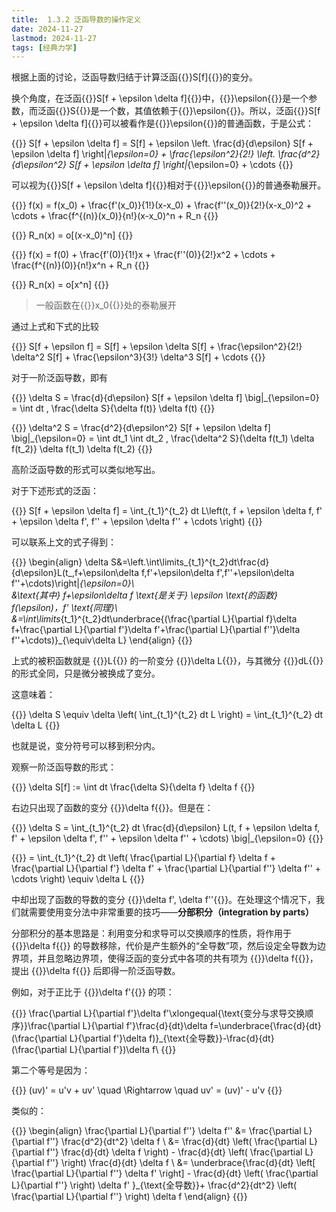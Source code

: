 ```yaml
---
title:  1.3.2 泛函导数的操作定义
date: 2024-11-27
lastmod: 2024-11-27
tags: [经典力学]
---
```


根据上面的讨论，泛函导数归结于计算泛函{{<latex display="false">}}S[f]{{</latex>}}的变分。

换个角度，在泛函{{<latex display="false">}}S[f + \epsilon \delta f]{{</latex>}}中，{{<latex display="false">}}\epsilon{{</latex>}}是一个参数，而泛函{{<latex display="false">}}S{{</latex>}}是一个数，其值依赖于{{<latex display="false">}}\epsilon{{</latex>}}。所以，泛函{{<latex display="false">}}S[f + \epsilon \delta f]{{</latex>}}可以被看作是{{<latex display="false">}}\epsilon{{</latex>}}的普通函数，于是公式：

{{<latex display="true">}}
S[f + \epsilon \delta f] = S[f] + \epsilon \left. \frac{d}{d\epsilon} S[f + \epsilon \delta f] \right|_{\epsilon=0} + \frac{\epsilon^2}{2!} \left. \frac{d^2}{d\epsilon^2} S[f + \epsilon \delta f] \right|_{\epsilon=0} + \cdots
{{</latex>}}

可以视为{{<latex display="false">}}S[f + \epsilon \delta f]{{</latex>}}相对于{{<latex display="false">}}\epsilon{{</latex>}}的普通泰勒展开。

{{<latex display="true">}}
f(x) = f(x_0) + \frac{f'(x_0)}{1!}(x-x_0) + \frac{f''(x_0)}{2!}(x-x_0)^2 + \cdots + \frac{f^{(n)}(x_0)}{n!}(x-x_0)^n + R_n
{{</latex>}}

{{<latex display="true">}}
R_n(x) = o[(x-x_0)^n]
{{</latex>}}

{{<latex display="true">}}
f(x) = f(0) + \frac{f'(0)}{1!}x + \frac{f''(0)}{2!}x^2 + \cdots + \frac{f^{(n)}(0)}{n!}x^n + R_n
{{</latex>}}

{{<latex display="true">}}
R_n(x) = o[x^n]
{{</latex>}}

> 一般函数在{{<latex display="false">}}x_0{{</latex>}}处的泰勒展开

通过上式和下式的比较

{{<latex display="true">}}
S[f + \epsilon f] = S[f] + \epsilon \delta S[f] + \frac{\epsilon^2}{2!} \delta^2 S[f] + \frac{\epsilon^3}{3!} \delta^3 S[f] + \cdots
{{</latex>}}

对于一阶泛函导数，即有

{{<latex display="true">}}
\delta S = \frac{d}{d\epsilon} S[f + \epsilon \delta f] \big|_{\epsilon=0} = \int dt \, \frac{\delta S}{\delta f(t)} \delta f(t)
{{</latex>}}

{{<latex display="true">}}
\delta^2 S = \frac{d^2}{d\epsilon^2} S[f + \epsilon \delta f] \big|_{\epsilon=0} = \int dt_1 \int dt_2 \, \frac{\delta^2 S}{\delta f(t_1) \delta f(t_2)} \delta f(t_1) \delta f(t_2)
{{</latex>}}

高阶泛函导数的形式可以类似地写出。

对于下述形式的泛函：

{{<latex display="true">}}
S[f + \epsilon \delta f] = \int_{t_1}^{t_2} dt L\left(t, f + \epsilon \delta f, f' + \epsilon \delta f', f'' + \epsilon \delta f'' + \cdots \right)
{{</latex>}}


可以联系上文的式子得到：

{{<latex display="true">}}
\begin{align} 
\delta S&=\left.\int\limits_{t_1}^{t_2}dt\frac{d}{d\epsilon}L(t_,f+\epsilon\delta f,f'+\epsilon\delta f',f''+\epsilon\delta f''+\cdots)\right|_{\epsilon=0}\\  
&\text{其中} f+\epsilon\delta f \text{是关于} \epsilon \text{的函数} f(\epsilon)，f' \text{同理}\\ 
&=\int\limits_{t_1}^{t_2}dt\underbrace{(\frac{\partial L}{\partial f}\delta f+\frac{\partial L}{\partial f'}\delta f'+\frac{\partial L}{\partial f''}\delta f''+\cdots)}_{\equiv\delta L} 
\end{align}
{{</latex>}}

上式的被积函数就是 {{<latex display="false">}}L{{</latex>}} 的一阶变分 {{<latex display="false">}}\delta L{{</latex>}}，与其微分 {{<latex display="false">}}dL{{</latex>}} 的形式全同，只是微分被换成了变分。

这意味着：

{{<latex display="true">}}
\delta S \equiv \delta \left( \int_{t_1}^{t_2} dt L \right) = \int_{t_1}^{t_2} dt \delta L
{{</latex>}}

也就是说，变分符号可以移到积分内。

观察一阶泛函导数的形式：

{{<latex display="true">}}
\delta S[f] := \int dt \frac{\delta S}{\delta f} \delta f
{{</latex>}}

右边只出现了函数的变分 {{<latex display="false">}}\delta f{{</latex>}}。但是在：

{{<latex display="true">}}
\delta S = \int_{t_1}^{t_2} dt \frac{d}{d\epsilon} L(t, f + \epsilon \delta f, f' + \epsilon \delta f', f'' + \epsilon \delta f'' + \cdots) \big|_{\epsilon=0}
{{</latex>}}

{{<latex display="true">}}
= \int_{t_1}^{t_2} dt \left( \frac{\partial L}{\partial f} \delta f + \frac{\partial L}{\partial f'} \delta f' + \frac{\partial L}{\partial f''} \delta f'' + \cdots \right) \equiv \delta L
{{</latex>}}

中却出现了函数的导数的变分 {{<latex display="false">}}\delta f', \delta f''{{</latex>}}。在处理这个情况下，我们就需要使用变分法中非常重要的技巧——**分部积分（integration by parts）**

分部积分的基本思路是：利用变分和求导可以交换顺序的性质，将作用于 {{<latex display="false">}}\delta f{{</latex>}} 的导数移除，代价是产生额外的“全导数”项，然后设定全导数为边界项，并且忽略边界项，使得泛函的变分式中各项的共有项为 {{<latex display="false">}}\delta f{{</latex>}}，提出 {{<latex display="false">}}\delta f{{</latex>}} 后即得一阶泛函导数。

例如，对于正比于 {{<latex display="false">}}\delta f'{{</latex>}} 的项：

{{<latex display="true">}}
\frac{\partial L}{\partial f'}\delta f'\xlongequal{\text{变分与求导交换顺序}}\frac{\partial L}{\partial f'}\frac{d}{dt}\delta f=\underbrace{\frac{d}{dt}(\frac{\partial L}{\partial f'}\delta f)}_{\text{全导数}}-\frac{d}{dt}(\frac{\partial L}{\partial f'})\delta f\\
{{</latex>}}


第二个等号是因为：

{{<latex display="true">}}
(uv)' = u'v + uv' \quad \Rightarrow \quad uv' = (uv)' - u'v
{{</latex>}}

类似的：

{{<latex display="true">}}
\begin{align}
\frac{\partial L}{\partial f''} \delta f'' &= \frac{\partial L}{\partial f''} \frac{d^2}{dt^2} \delta f \\
&= \frac{d}{dt} \left( \frac{\partial L}{\partial f''} \frac{d}{dt} \delta f \right) - \frac{d}{dt} \left( \frac{\partial L}{\partial f''} \right) \frac{d}{dt} \delta f \\
&= \underbrace{\frac{d}{dt} \left[ \frac{\partial L}{\partial f''} \delta f' \right] - \frac{d}{dt} \left( \frac{\partial L}{\partial f''} \right) \delta f' }_{\text{全导数}}+ \frac{d^2}{dt^2} \left( \frac{\partial L}{\partial f''} \right) \delta f
\end{align}
{{</latex>}}









